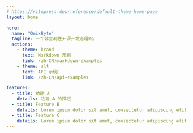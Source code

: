 ```yaml
---
# https://vitepress.dev/reference/default-theme-home-page
layout: home

hero:
  name: "OnixByte"
  tagline: 一个非营利性开源开发者组织。
  actions:
    - theme: brand
      text: Markdown 示例
      link: /zh-CN/markdown-examples
    - theme: alt
      text: API 示例
      link: /zh-CN/api-examples

features:
  - title: 功能 A
    details: 功能 A 的描述
  - title: Feature B
    details: Lorem ipsum dolor sit amet, consectetur adipiscing elit
  - title: Feature C
    details: Lorem ipsum dolor sit amet, consectetur adipiscing elit
---
```


